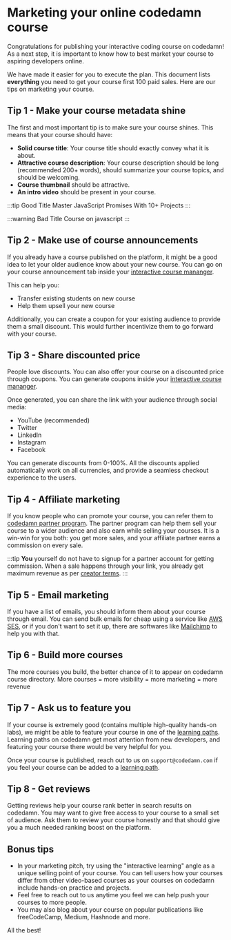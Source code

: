 # Marketing your online codedamn course

Congratulations for publishing your interactive coding course on codedamn! As a next step, it is important to know how to best market your course to aspiring developers online.

We have made it easier for you to execute the plan. This document lists **everything** you need to get your course first 100 paid sales. Here are our tips on marketing your course.

## Tip 1 - Make your course metadata shine

The first and most important tip is to make sure your course shines. This means that your course should have:

-   **Solid course title**: Your course title should exactly convey what it is about.
-   **Attractive course description**: Your course description should be long (recommended 200+ words), should summarize your course topics, and should be welcoming.
-   **Course thumbnail** should be attractive.
-   **An intro video** should be present in your course.

:::tip Good Title
Master JavaScript Promises With 10+ Projects
:::

:::warning Bad Title
Course on javascript
:::

## Tip 2 - Make use of course announcements

If you already have a course published on the platform, it might be a good idea to let your older audience know about your new course. You can go on your course announcement tab inside your [interactive course mananger](https://codedamn.com/instructor/interactive-courses).

This can help you:

-   Transfer existing students on new course
-   Help them upsell your new course

Additionally, you can create a coupon for your existing audience to provide them a small discount. This would further incentivize them to go forward with your course.

## Tip 3 - Share discounted price

People love discounts. You can also offer your course on a discounted price through coupons. You can generate coupons inside your [interactive course mananger](https://codedamn.com/instructor/interactive-courses).

Once generated, you can share the link with your audience through social media:

-   YouTube (recommended)
-   Twitter
-   LinkedIn
-   Instagram
-   Facebook

You can generate discounts from 0-100%. All the discounts applied automatically work on all currencies, and provide a seamless checkout experience to the users.

## Tip 4 - Affiliate marketing

If you know people who can promote your course, you can refer them to [codedamn partner program](https://partner.codedamn.com). The partner program can help them sell your course to a wider audience and also earn while selling your courses. It is a win-win for you both: you get more sales, and your affiliate partner earns a commission on every sale.

:::tip
**You** yourself do not have to signup for a partner account for getting commission. When a sale happens through your link, you already get maximum revenue as per [creator terms](https://codedamn.com/instructor/terms).
:::

## Tip 5 - Email marketing

If you have a list of emails, you should inform them about your course through email. You can send bulk emails for cheap using a service like [AWS SES](https://aws.amazon.com/ses/), or if you don't want to set it up, there are softwares like [Mailchimp](https://mailchimp.com/) to help you with that.

## Tip 6 - Build more courses

The more courses you build, the better chance of it to appear on codedamn course directory. More courses = more visibility = more marketing = more revenue

## Tip 7 - Ask us to feature you

If your course is extremely good (contains multiple high-quality hands-on labs), we might be able to feature your course in one of the [learning paths](https://codedamn.com/learning-paths). Learning paths on codedamn get most attention from new developers, and featuring your course there would be very helpful for you.

Once your course is published, reach out to us on `support@codedamn.com` if you feel your course can be added to a [learning path](https://codedamn.com/learning-paths).

## Tip 8 - Get reviews

Getting reviews help your course rank better in search results on codedamn. You may want to give free access to your course to a small set of audience. Ask them to review your course honestly and that should give you a much needed ranking boost on the platform.

## Bonus tips

-   In your marketing pitch, try using the "interactive learning" angle as a unique selling point of your course. You can tell users how your courses differ from other video-based courses as your courses on codedamn include hands-on practice and projects.
-   Feel free to reach out to us anytime you feel we can help push your courses to more people.
-   You may also blog about your course on popular publications like freeCodeCamp, Medium, Hashnode and more.

All the best!
